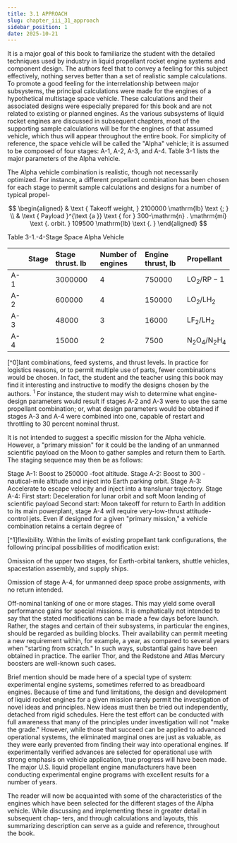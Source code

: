 ```yaml
---
title: 3.1 APPROACH
slug: chapter_iii_31_approach
sidebar_position: 1
date: 2025-10-21
---
```


It is a major goal of this book to familiarize the student with the detailed techniques used by industry in liquid propellant rocket engine systems and component design. The authors feel that to convey a feeling for this subject effectively, nothing serves better than a set of realistic sample calculations. To promote a good feeling for the interrelationship between major subsystems, the principal calculations were made for the engines of a hypothetical multistage space vehicle. These calculations and their associated designs were especially prepared for this book and are not related to existing or planned engines. As the various subsystems of liquid rocket engines are discussed in subsequent chapters, most of the supporting sample calculations will be for the engines of that assumed vehicle, which thus will appear throughout the entire book. For simplicity of reference, the space vehicle will be called the "Alpha" vehicle; it is assumed to be composed of four stages: A-1, A-2, A-3, and A-4. Table 3-1 lists the major parameters of the Alpha vehicle.

The Alpha vehicle combination is realistic, though not necessarily optimized. For instance, a different propellant combination has been chosen for each stage to permit sample calculations and designs for a number of typical propel-

$$
\begin{aligned}
& \text { Takeoff weight, } 2100000 \mathrm{lb} \text {; } \\
& \text { Payload }^{\text {a }} \text { for } 300-\mathrm{n} . \mathrm{mi} \text {. orbit. } 109500 \mathrm{lb} \text {. }
\end{aligned}
$$

Table 3-1.-4-Stage Space Alpha Vehicle

|  | Stage | Stage thrust. lb | Number of engines | Engine thrust, lb | Propellant |
| :--- | :--- | :--- | :--- | :--- | :--- |
| A-1 |  | 3000000 | 4 | 750000 | $\mathrm{LO}_{2} / \mathrm{RP}-1$ |
| A-2 |  | 600000 | 4 | 150000 | $\mathrm{LO}_{2} / \mathrm{LH}_{2}$ |
| A-3 |  | 48000 | 3 | 16000 | $\mathrm{LF}_{2} / \mathrm{LH}_{2}$ |
| A-4 |  | 15000 | 2 | 7500 | $\mathrm{N}_{2} \mathrm{O}_{4} / \mathrm{N}_{2} \mathrm{H}_{4}$ |


[^0]lant combinations, feed systems, and thrust levels. In practice for logistics reasons, or to permit multiple use of parts, fewer combinations would be chosen. In fact, the student and the teacher using this book may find it interesting and instructive to modify the designs chosen by the authors. ${ }^{1}$ For instance, the student may wish to determine what engine-design parameters would result if stages A-2 and A-3 were to use the same propellant combination; or, what design parameters would be obtained if stages A-3 and A-4 were combined into one, capable of restart and throttling to 30 percent nominal thrust.

It is not intended to suggest a specific mission for the Alpha vehicle. However, a "primary mission" for it could be the landing of an unmanned scientific payload on the Moon to gather samples and return them to Earth. The staging sequence may then be as follows:

Stage A-1: Boost to 250000 -foot altitude.
Stage A-2: Boost to 300 -nautical-mile altitude and inject into Earth parking orbit.
Stage A-3: Accelerate to escape velocity and inject into a translunar trajectory.
Stage A-4:
First start: Deceleration for lunar orbit and soft Moon landing of scientific payload
Second start: Moon takeoff for return to Earth
In addition to its main powerplant, stage A-4 will require very-low-thrust attitude-control jets.
Even if designed for a given "primary mission," a vehicle combination retains a certain degree of

[^1]flexibility. Within the limits of existing propellant tank configurations, the following principal possibilities of modification exist:

Omission of the upper two stages, for Earth-orbital tankers, shuttle vehicles, spacestation assembly, and supply ships.

Omission of stage A-4, for unmanned deep space probe assignments, with no return intended.

Off-nominal tanking of one or more stages. This may yield some overall performance gains for special missions.
It is emphatically not intended to say that the stated modifications can be made a few days before launch. Rather, the stages and certain of their subsystems, in particular the engines, should be regarded as building blocks. Their availability can permit meeting a new requirement within, for example, a year, as compared to several years when "starting from scratch." In such ways, substantial gains have been obtained in practice. The earlier Thor, and the Redstone and Atlas Mercury boosters are well-known such cases.

Brief mention should be made here of a special type of system: experimental engine systems, sometimes referred to as breadboard engines. Because of time and fund limitations, the design and development of liquid rocket engines for a given mission rarely permit the investigation of novel ideas and principles. New ideas must then be tried out independently, detached from rigid schedules. Here the test effort can be conducted with full awareness that many of the principles under investigation will not "make the grade." However, while those that succeed can be applied to advanced operational systems, the eliminated marginal ones are just as valuable, as they were early prevented from finding their way into operational engines. If experimentally verified advances are selected for operational use with strong emphasis on vehicle application, true progress will have been made. The major U.S. liquid propellant engine manufacturers have been conducting experimental engine programs with excellent results for a number of years.

The reader will now be acquainted with some of the characteristics of the engines which have been selected for the different stages of the Alpha vehicle. While discussing and implementing these in greater detail in subsequent chap-
ters, and through calculations and layouts, this summarizing description can serve as a guide and reference, throughout the book.